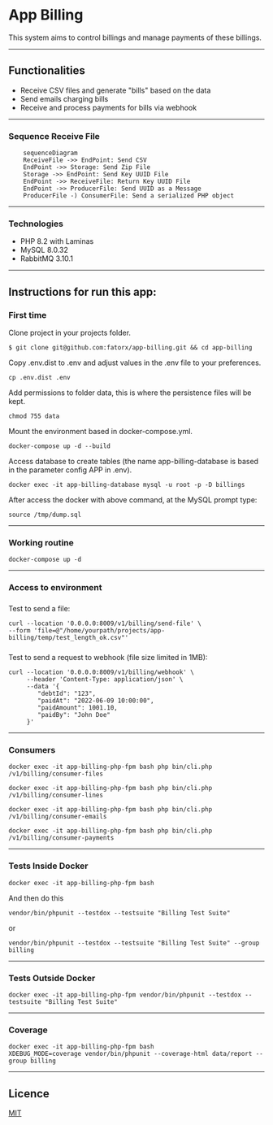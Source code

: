 # App Billing

This system aims to control billings and manage payments of these billings.

------



## Functionalities

- Receive CSV files and generate "bills" based on the data
- Send emails charging bills
- Receive and process payments for bills via webhook
------

### Sequence Receive File

```mermaid
    sequenceDiagram
    ReceiveFile ->> EndPoint: Send CSV
    EndPoint ->> Storage: Send Zip File
    Storage ->> EndPoint: Send Key UUID File
    EndPoint ->> ReceiveFile: Return Key UUID File
    EndPoint ->> ProducerFile: Send UUID as a Message
    ProducerFile -) ConsumerFile: Send a serialized PHP object
````
------
### Technologies
- PHP 8.2 with Laminas
- MySQL 8.0.32
- RabbitMQ 3.10.1

------

## Instructions for run this app:

### First time

Clone project in your projects folder.
```shell script
$ git clone git@github.com:fatorx/app-billing.git && cd app-billing
```
Copy .env.dist to .env and adjust values in the .env file to your preferences.
```shell script
cp .env.dist .env 
```

Add permissions to folder data, this is where the persistence files will be kept.
```shell script
chmod 755 data
```

Mount the environment based in docker-compose.yml.
```shell script
docker-compose up -d --build
```
Access database to create tables (the name app-billing-database is based in the parameter config APP in .env).
```shell script
docker exec -it app-billing-database mysql -u root -p -D billings
```
After access the docker with above command, at the MySQL prompt type:  
```shell script
source /tmp/dump.sql
```

------
### Working routine 
```shell script
docker-compose up -d
```
------

### Access to environment
###
Test to send a file:
```shell script
curl --location '0.0.0.0:8009/v1/billing/send-file' \
--form 'file=@"/home/yourpath/projects/app-billing/temp/test_length_ok.csv"'
```
###
Test to send a request to webhook (file size limited in 1MB):
```shell script
curl --location '0.0.0.0:8009/v1/billing/webhook' \
     --header 'Content-Type: application/json' \
     --data '{
        "debtId": "123",
        "paidAt": "2022-06-09 10:00:00",
        "paidAmount": 1001.10,
        "paidBy": "John Doe"
     }'
```
------
### Consumers 
```shell script
docker exec -it app-billing-php-fpm bash php bin/cli.php /v1/billing/consumer-files
```
```shell script
docker exec -it app-billing-php-fpm bash php bin/cli.php /v1/billing/consumer-lines
```
```shell script
docker exec -it app-billing-php-fpm bash php bin/cli.php /v1/billing/consumer-emails
```
```shell script
docker exec -it app-billing-php-fpm bash php bin/cli.php /v1/billing/consumer-payments
```
------

### Tests Inside Docker 
```shell script
docker exec -it app-billing-php-fpm bash
```
And then do this
```shell script
vendor/bin/phpunit --testdox --testsuite "Billing Test Suite"
```
or 
```shell script
vendor/bin/phpunit --testdox --testsuite "Billing Test Suite" --group billing
```

------
### Tests Outside Docker
```shell script
docker exec -it app-billing-php-fpm vendor/bin/phpunit --testdox --testsuite "Billing Test Suite"
```

------
### Coverage
```shell script
docker exec -it app-billing-php-fpm bash 
XDEBUG_MODE=coverage vendor/bin/phpunit --coverage-html data/report --group billing
```

------
## Licence

[MIT](https://github.com/fatorx/php-gamer/blob/main/LICENSE.md)


